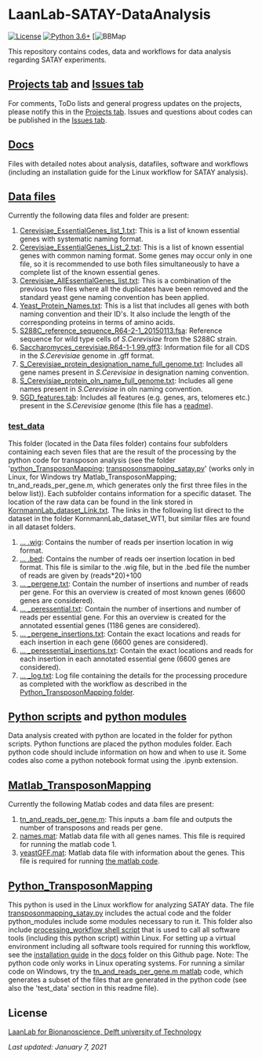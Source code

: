 # LaanLab-SATAY-DataAnalysis

[![License](https://img.shields.io/badge/License-BSD%202--Clause-orange.svg)](https://opensource.org/licenses/BSD-2-Clause)
[![Python 3.6+](https://img.shields.io/pypi/pyversions/genewalk.svg)](https://www.python.org/downloads/release)
[![BBMap](https://anaconda.org/bioconda/bbmap)

This repository contains codes, data and workflows for data analysis regarding SATAY experiments.

## [Projects tab](https://github.com/Gregory94/LaanLab-SATAY-DataAnalysis/projects/1) and [Issues tab](https://github.com/Gregory94/LaanLab-SATAY-DataAnalysis/issues)

For comments, ToDo lists and general progress updates on the projects, please notify this in the [Projects tab](https://github.com/Gregory94/LaanLab-SATAY-DataAnalysis/projects/1).
Issues and questions about codes can be published in the [Issues tab](https://github.com/Gregory94/LaanLab-SATAY-DataAnalysis/issues).

## [Docs](https://github.com/Gregory94/LaanLab-SATAY-DataAnalysis/tree/master/docs)

Files with detailed notes about analysis, datafiles, software and workflows (including an installation guide for the Linux workflow for SATAY analysis).

## [Data files](https://github.com/Gregory94/LaanLab-SATAY-DataAnalysis/tree/master/Data_Files)

Currently the following data files and folder are present:

1. [Cerevisiae_EssentialGenes_list_1.txt](https://github.com/Gregory94/LaanLab-SATAY-DataAnalysis/blob/master/Data_Files/Cerevisiae_EssentialGenes_List_1.txt): This is a list of known essential genes with systematic naming format.
2. [Cerevisiae_EssentialGenes_List_2.txt](https://github.com/Gregory94/LaanLab-SATAY-DataAnalysis/blob/master/Data_Files/Cerevisiae_EssentialGenes_List_2.txt): This is a list of known essential genes with common naming format. Some genes may occur only in one file, so it is recommended to use both files simultaneously to have a complete list of the known essential genes.
3. [Cerevisiae_AllEssentialGenes_list.txt](https://github.com/Gregory94/LaanLab-SATAY-DataAnalysis/blob/master/Data_Files/Cerevisiae_AllEssentialGenes_List.txt): This is a combination of the previous two files where all the duplicates have been removed and the standard yeast gene naming convention has been applied.
4. [Yeast_Protein_Names.txt](https://github.com/Gregory94/LaanLab-SATAY-DataAnalysis/blob/master/Data_Files/Yeast_Protein_Names.txt): This is a list that includes all genes with both naming convention and their ID's. It also include the length of the corresponding proteins in terms of amino acids.
5. [S288C_reference_sequence_R64-2-1_20150113.fsa](https://github.com/Gregory94/LaanLab-SATAY-DataAnalysis/blob/master/Data_Files/S288C_reference_sequence_R64-2-1_20150113.fsa): Reference sequence for wild type cells of *S.Cerevisiae* from the S288C strain.
6. [Saccharomyces_cerevisiae.R64-1-1.99.gff3](https://github.com/Gregory94/LaanLab-SATAY-DataAnalysis/blob/master/Data_Files/Saccharomyces_cerevisiae.R64-1-1.99.gff3): Information file for all CDS in the *S.Cerevisiae* genome in .gff format.
7. [S_Cerevisiae_protein_designation_name_full_genome.txt](https://github.com/Gregory94/LaanLab-SATAY-DataAnalysis/blob/master/Data_Files/S_Cerevisiae_protein_designation_name_full_genome.txt): Includes all gene names present in *S.Cerevisiae* in designation naming convention.
8. [S_Cerevisiae_protein_oln_name_full_genome.txt](https://github.com/Gregory94/LaanLab-SATAY-DataAnalysis/blob/master/Data_Files/S_Cerevisiae_protein_oln_name_full_genome.txt): Includes all gene names present in *S.Cerevisiae* in oln naming convention.
9. [SGD_features.tab](https://github.com/Gregory94/LaanLab-SATAY-DataAnalysis/blob/master/Data_Files/SGD_features.tab): Includes all features (e.g. genes, ars, telomeres etc.) present in the *S.Cerevisiae* genome (this file has a [readme](https://github.com/Gregory94/LaanLab-SATAY-DataAnalysis/blob/master/Data_Files/SGD_features.README)).

### [test_data](https://github.com/Gregory94/LaanLab-SATAY-DataAnalysis/tree/master/Data_Files/test_data)

This folder (located in the Data files folder) contains four subfolders containing each seven files that are the result of the processing by the python code for transposon analysis (see the folder '[python_TransposonMapping](https://github.com/Gregory94/LaanLab-SATAY-DataAnalysis/tree/master/Python_TransposonMapping); [transposonsmapping_satay.py](https://github.com/Gregory94/LaanLab-SATAY-DataAnalysis/blob/master/Python_TransposonMapping/transposonmapping_satay.py)' (works only in Linux, for Windows try Matlab_TransposonMapping; tn_and_reads_per_gene.m, which generates only the first three files in the below list)).
Each subfolder contains information for a specific dataset.
The location of the raw data can be found in the link stored in [KornmannLab_dataset_Link.txt](https://github.com/Gregory94/LaanLab-SATAY-DataAnalysis/blob/master/Data_Files/test_data/KornmannLab_Dataset_Link.txt).
The links in the following list direct to the dataset in the folder KornmannLab_dataset_WT1, but similar files are found in all dataset folders.

1. [... .wig](https://github.com/Gregory94/LaanLab-SATAY-DataAnalysis/blob/master/Data_Files/test_data/Kornmannlab_dataset_WT1/ERR1533147_trimmed.sorted.bam.wig): Contains the number of reads per insertion location in wig format.
2. [... .bed](https://github.com/Gregory94/LaanLab-SATAY-DataAnalysis/blob/master/Data_Files/test_data/Kornmannlab_dataset_WT1/ERR1533147_trimmed.sorted.bam.bed): Contains the number of reads oer insertion location in bed format. This file is similar to the .wig file, but in the .bed file the number of reads are given by (reads*20)+100
3. [... _pergene.txt](https://github.com/Gregory94/LaanLab-SATAY-DataAnalysis/blob/master/Data_Files/test_data/Kornmannlab_dataset_WT1/ERR1533147_trimmed.sorted.bam_pergene.txt): Contain the number of insertions and number of reads per gene. For this an overview is created of most known genes (6600 genes are considered).
4. [... _peressential.txt](https://github.com/Gregory94/LaanLab-SATAY-DataAnalysis/blob/master/Data_Files/test_data/Kornmannlab_dataset_WT1/ERR1533147_trimmed.sorted.bam_peressential.txt): Contain the number of insertions and number of reads per essential gene. For this an overview is created for the annotated essential genes (1186 genes are considered).
5. [... _pergene_insertions.txt](https://github.com/Gregory94/LaanLab-SATAY-DataAnalysis/blob/master/Data_Files/test_data/Kornmannlab_dataset_WT1/ERR1533147_trimmed.sorted.bam_pergene_insertions.txt): Contain the exact locations and reads for each insertion in each gene (6600 genes are considered).
6. [... _peressential_insertions.txt](https://github.com/Gregory94/LaanLab-SATAY-DataAnalysis/blob/master/Data_Files/test_data/Kornmannlab_dataset_WT1/ERR1533147_trimmed.sorted.bam_peressential_insertions.txt): Contain the exact locations and reads for each insertion in each annotated essential gene (6600 genes are considered).
7. [... _log.txt](https://github.com/Gregory94/LaanLab-SATAY-DataAnalysis/blob/master/Data_Files/test_data/Kornmannlab_dataset_WT1/ERR1533147_log.txt): Log file containing the details for the processing procedure as completed with the workflow as described in the [Python_TransposonMapping folder](https://github.com/Gregory94/LaanLab-SATAY-DataAnalysis/tree/master/Python_TransposonMapping).

## [Python scripts](https://github.com/Gregory94/LaanLab-SATAY-DataAnalysis/tree/master/python_scripts) and [python modules](https://github.com/Gregory94/LaanLab-SATAY-DataAnalysis/tree/master/python_modules)

Data analysis created with python are located in the folder for python scripts.
Python functions are placed the python modules folder.
Each python code should include information on how and when to use it.
Some codes also come a python notebook format using the .ipynb extension.

## [Matlab_TransposonMapping](https://github.com/Gregory94/LaanLab-SATAY-DataAnalysis/tree/master/Matlab_TransposonMapping)

Currently the following Matlab codes and data files are present:

1. [tn_and_reads_per_gene.m](https://github.com/Gregory94/LaanLab-SATAY-DataAnalysis/blob/master/Matlab_TransposonMapping/tn_and_reads_per_gene.m): This inputs a .bam file and outputs the number of transposons and reads per gene.
2. [names.mat](https://github.com/Gregory94/LaanLab-SATAY-DataAnalysis/blob/master/Matlab_TransposonMapping/names.mat): Matlab data file with all genes names. This file is required for running the matlab code 1.
3. [yeastGFF.mat](https://github.com/Gregory94/LaanLab-SATAY-DataAnalysis/blob/master/Matlab_TransposonMapping/yeastGFF.mat): Matlab data file with information about the genes. This file is required for running [the matlab code](https://github.com/Gregory94/LaanLab-SATAY-DataAnalysis/blob/master/Matlab_TransposonMapping/tn_and_reads_per_gene.m).

## [Python_TransposonMapping](https://github.com/Gregory94/LaanLab-SATAY-DataAnalysis/tree/master/Python_TransposonMapping)

This python is used in the Linux workflow for analyzing SATAY data.
The file [transposonmapping_satay.py](https://github.com/Gregory94/LaanLab-SATAY-DataAnalysis/blob/master/Python_TransposonMapping/transposonmapping_satay.py) includes the actual code and the folder python_modules include some modules necessary to run it.
This folder also include [processing_workflow shell script](https://github.com/Gregory94/LaanLab-SATAY-DataAnalysis/blob/master/Python_TransposonMapping/processing_workflow.sh) that is used to call all software tools (including this python script) within Linux.
For setting up a virtual environment including all software tools required for running this workflow, see the [installation guide](https://github.com/Gregory94/LaanLab-SATAY-DataAnalysis/blob/master/docs/Installation_Guide_SATAY_Analysis_Software.pdf) in the [docs](https://github.com/Gregory94/LaanLab-SATAY-DataAnalysis/tree/master/docs) folder on this Github page.
Note: The python code only works in Linux operating systems. For running a similar code on Windows, try the [tn_and_reads_per_gene.m matlab](https://github.com/Gregory94/LaanLab-SATAY-DataAnalysis/blob/master/Matlab_TransposonMapping/tn_and_reads_per_gene.m) code, which generates a subset of the files that are generated in the python code (see also the 'test_data' section in this readme file).

## License
[LaanLab for Bionanoscience, Delft university of Technology](https://www.tudelft.nl/en/faculty-of-applied-sciences/about-faculty/departments/bionanoscience/research/research-labs/liedewij-laan-lab/research-projects/evolvability-and-modularity-of-essential-functions-in-budding-yeast/)

*Last updated: January 7, 2021*
